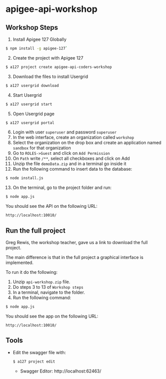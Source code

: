 apigee-api-workshop
===================

## Workshop Steps

1. Install Apigee 127 Globally

  ```bash
  $ npm install -g apigee-127`
  ```

2. Create the project with Apigee 127

  ```bash
  $ a127 project create apigee-api-coders-workshop
  ```

3. Download the files to install Usergrid

  ```bash
  $ a127 usergrid download
  ```

4. Start Usergrid

  ```bash
  $ a127 usergrid start
  ```
  
5. Open Usergrid page

  ```bash
  $ a127 usergrid portal
  ```
  
6. Login with user `superuser` and password `superuser`
7. In the web interface, create an organization called `workshop`
8. Select the organization on the drop box and create an application named `sandbox` for that organization
9. Go to `ROLES->Guest` and click on `Add Permission`
10. On `Path` write `/**`, select all checkboxes and click on Add
11. Unzip the file `demoData.zip` and in a terminal go inside it
12. Run the following command to insert data to the database:

  ```bash
  $ node install.js
  ```
  
13. On the terminal, go to the project folder and run:

  ```bash
  $ node app.js
  ```

You should see the API on the following URL:

    http://localhost:10010/

## Run the full project

Greg Rewis, the workshop teacher, gave us a link to download the full project.

The main difference is that in the full project a graphical interface is implemented.

To run it do the following:

1. Unzip `api-workshop.zip` file.
2. Do steps 3 to 13 of `Workshop steps`
3. In a terminal, navigate to the folder.
4. Run the following command:

  ```bash
  $ node app.js
  ```

You should see the app on the following URL:

    http://localhost:10010/

## Tools

- Edit the swagger file with:
  ```bash
  $ a127 project edit
  ```
  - Swagger Editor: http://localhost:62463/

